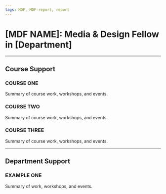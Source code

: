 ```yaml
---
tags: MDF, MDF-report, report
---
```


# [MDF NAME]: Media & Design Fellow in [Department]

---


## Course Support

### COURSE ONE

Summary of course work, workshops, and events. 

### COURSE TWO

Summary of course work, workshops, and events. 

### COURSE THREE

Summary of course work, workshops, and events. 

---


## Department Support

### EXAMPLE ONE

Summary of work, workshops, and events. 
